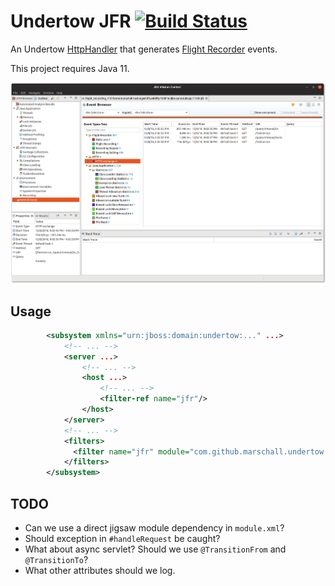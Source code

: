 Undertow JFR [![Build Status](https://travis-ci.org/marschall/undertow-jfr.svg?branch=master)](https://travis-ci.org/marschall/undertow-jfr)
============

An Undertow [HttpHandler](http://undertow.io/javadoc/2.0.x/io/undertow/server/HttpHandler.html) that generates [Flight Recorder](https://openjdk.java.net/jeps/328) events.

This project requires Java 11.

![Flight Recording of some HTTP requests](https://raw.githubusercontent.com/marschall/undertow-jfr/master/src/main/javadoc/Screenshot%20from%202018-12-08%2023-46-14.png)


Usage
-----

```xml
        <subsystem xmlns="urn:jboss:domain:undertow:..." ...>
            <!-- ... -->
            <server ...>
                <!-- ... -->
                <host ...>
                    <!-- ... -->
                    <filter-ref name="jfr"/>
                </host>
            </server>
            <!-- ... -->
            <filters>
              <filter name="jfr" module="com.github.marschall.undertow.jfr" class-name="com.github.marschall.undertow.jfr.JfrHandler"/>
            </filters>
        </subsystem>
```


TODO
----

- Can we use a direct jigsaw module dependency in `module.xml`?
- Should exception in `#handleRequest` be caught?
- What about async servlet? Should we use `@TransitionFrom` and `@TransitionTo`?
- What other attributes should we log.

